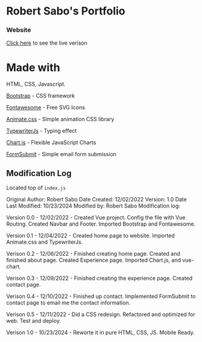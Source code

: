 # Robert Sabo's Portfolio

### Website

[Click here](https://robbysabo.github.io/Portfolio/) to see the live verison

# Made with

HTML, CSS, Javascript.

[Bootstrap](https://getbootstrap.com/) - CSS framework

[Fontawesome](https://fontawesome.com/) - Free SVG Icons

[Animate.css](https://animate.style/) - Simple animation CSS library

[TypewriterJs](https://github.com/tameemsafi/typewriterjs) - Typing effect

[Chart.js](https://www.chartjs.org/) - Flexible JavaScript Charts

[FormSubmit](https://formsubmit.co/) - Simple email form submission

## Modification Log

Located top of `index.js`

Original Author: Robert Sabo
Date Created: 12/02/2022
Version: 1.0
Date Last Modified: 10/23/2024
Modified by: Robert Sabo
Modification log:

Version 0.0 - 12/02/2022 - Created Vue project. Config the file with Vue Routing. 
                           Created Navbar and Footer. Imported Bootstrap and Fontawesome.

Version 0.1 - 12/04/2022 - Created home page to website. Imported Animate.css and TypewriterJs.

Verison 0.2 - 12/06/2022 - Finished creating home page. Created and finished about page. 
                           Created Experience page. Imported Chart.js, and vue-chart.

Verison 0.3 - 12/09/2022 - Finished creating the experience page. Created contact page.

Verison 0.4 - 12/10/2022 - Finished up contact. Implemented FormSubmit to contact page
                           to email me the contact information.

Verison 0.5 - 12/11/2022 - Did a CSS redesign. Refactored and optimized for web. Test and deploy.

Verison 1.0 - 10/23/2024 - Reworte it in pure HTML, CSS, JS. Mobile Ready.
